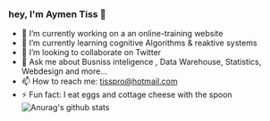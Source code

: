 ### hey, I'm Aymen Tiss 👋


- 🔭 I’m currently working on a an online-training website 
- 🌱 I’m currently learning cognitive Algorithms & reaktive systems
- 👯 I’m looking to collaborate on Twitter
- 💬 Ask me about Busniss inteligence , Data Warehouse, Statistics, Webdesign and more...
- 📫 How to reach me: tisspro@hotmail.com
- ⚡ Fun fact: I eat eggs and cottage cheese with the spoon
![Anurag's github stats](https://github-readme-stats.vercel.app/apitaymen94=anuraghazra&hide=contribs,prs)
